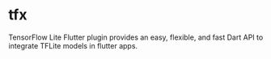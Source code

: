 # tfx

TensorFlow Lite Flutter plugin provides an easy, flexible, and fast Dart API to integrate TFLite models in flutter apps.
